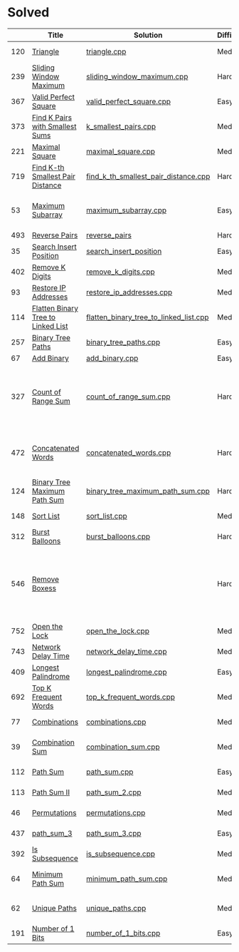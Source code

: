 Solved
========

| | Title | Solution | Difficulty |Key Point|
|---| --- | ---| --- |---|
|120|[Triangle](https://leetcode.com/problems/triangle/description)|[triangle.cpp](algorithms/triangle/triangle.cpp)|Medium| Dynamic Programming|
|239|[Sliding Window Maximum](https://leetcode.com/problems/sliding-window-maximum/description/)|[sliding_window_maximum.cpp](algorithms/sliding_window_maximum/sliding_window_maximum.cpp)|Hard| Monotonic Queue|
|367|[Valid Perfect Square](https://leetcode.com/problems/valid-perfect-square/description/)|[valid_perfect_square.cpp](algorithms/valid_perfect_square/valid_perfect_square.cpp)|Easy|Pay attention to the overflow problem.|
|373|[Find K Pairs with Smallest Sums](https://leetcode.com/problems/find-k-pairs-with-smallest-sums/description/)|[k_smallest_pairs.cpp](algorithms/find_k_pairs_with_smallest_sums/k_smallest_pairs.cpp)|Medium|Priority Queue / Heap|
|221|[Maximal Square](https://leetcode.com/problems/maximal-square/description/)|[maximal_square.cpp](algorithms/maximal_square/maximal_square.cpp)|Medium|Dynamic Programming|
|719|[Find K-th Smallest Pair Distance](https://leetcode.com/problems/find-k-th-smallest-pair-distance/description/)|[find_k_th_smallest_pair_distance.cpp](algorithms/find_k_th_smallest_pair_distance/find_k_th_smallest_pair_distance.cpp)|Hard|Bitmap|
|53|[Maximum Subarray](https://leetcode.com/problems/maximum-subarray/description/)|[maximum_subarray.cpp](algorithms/maximum_subarray/maximum_subarray.cpp)|Easy|Dynamic Programming/Devide and Conquer ([a reference](https://zh.wikipedia.org/wiki/%E6%9C%80%E5%A4%A7%E5%AD%90%E6%95%B0%E5%88%97%E9%97%AE%E9%A2%98))|
|493|[Reverse Pairs](https://leetcode.com/problems/reverse-pairs/description/)|[reverse_pairs](algorithms/reverse_pairs/reverse_pairs.cpp)|Hard|BIT/BST|
|35|[Search Insert Position](https://leetcode.com/problems/search-insert-position/description/)|[search_insert_position](algorithms/search_insert_position/search_insert_position.cpp)|Easy| Binary Search|
|402|[Remove K Digits](https://leetcode.com/problems/remove-k-digits/description/)|[remove_k_digits.cpp](algorithms/remove_k_digits/remove_k_digits.cpp)|Medium|Just analysis, and boundary cases|
|93|[Restore IP Addresses](https://leetcode.com/problems/restore-ip-addresses/description/)|[restore_ip_addresses.cpp](algorithms/restore_ip_addresses/restore_ip_addresses.cpp)|Medium|Just analysis, and boundary cases|
|114|[Flatten Binary Tree to Linked List](https://leetcode.com/problems/flatten-binary-tree-to-linked-list/description/)|[flatten_binary_tree_to_linked_list.cpp](algorithms/flatten_binary_tree_to_linked_list/flatten_binary_tree_to_linked_list.cpp)|Medium|traverse the binary tree|
|257|[Binary Tree Paths](https://leetcode.com/problems/binary-tree-paths/discuss/)|[binary_tree_paths.cpp](algorithms/binary_tree_paths/binary_tree_paths.cpp)|Easy|Nothing special, traverse the tree.|
|67|[Add Binary](https://leetcode.com/problems/add-binary/description/)|[add_binary.cpp](algorithms/add_binary/add_binary.cpp)|Easy|Nothing special|
|327|[Count of Range Sum](https://leetcode.com/problems/count-of-range-sum/description/)|[count_of_range_sum.cpp](algorithms/count_of_range_sum/count_of_range_sum.cpp)|Hard|[Merge Sort for "the two pointer problem"](https://discuss.leetcode.com/topic/33738/share-my-solution/18), the solution to this problem is very similar to 493. reverse pair.|
|472|[Concatenated Words](https://leetcode.com/problems/concatenated-words/description/)|[ concatenated_words.cpp](algorithms/concatenated_words/concatenated_words.cpp)|Hard|Dynamic programming, but this may not good enough, may be I can still try Trie tree.|
|124|[Binary Tree Maximum Path Sum](https://leetcode.com/problems/binary-tree-maximum-path-sum/description/)|[binary_tree_maximum_path_sum.cpp](algorithms/binary_tree_maximum_path_sum/binary_tree_maximum_path_sum.cpp)|Hard|Analysis. Recursive function on a tree.|
|148|[Sort List](https://leetcode.com/problems/sort-list/description/)|[sort_list.cpp](algorithms/sort_list/sort_list.cpp)|Medium|Merge sort on linked list.|
|312|[Burst Balloons](https://leetcode.com/problems/burst-balloons/description/)|[burst_balloons.cpp](algorithms/burst_balloons/burst_balloons.cpp)|Hard|Dynamic programming.|
|546|[Remove Boxess](https://leetcode.com/problems/remove-boxes/description/)||Hard|Dynamic Programming, modify the definition of the problem to absorb the external information so that the new one is self-contained.|
|752|[Open the Lock](https://leetcode.com/contest/weekly-contest-64/problems/open-the-lock/)|[open_the_lock.cpp](algorithms/open_the_lock/open_the_lock.cpp)|Medium|BFS|
|743|[Network Delay Time](https://leetcode.com/problems/network-delay-time/description/)|[network_delay_time.cpp](algorithms/network_delay_time/network_delay_time.cpp)|Medium|BFS|
|409|[Longest Palindrome](https://leetcode.com/problems/longest-palindrome/description/)|[longest_palindrome.cpp](algorithms/longest_palindrome/longest_palindrome.cpp)|Easy|pay attention to special case.|
|692|[Top K Frequent Words](https://leetcode.com/problems/top-k-frequent-words/description/)|[top_k_frequent_words.cpp](algorithms/top_k_frequent_words/top_k_frequent_words.cpp)|Medium|Not very special, sort.|
|77|[Combinations](https://leetcode.com/problems/combinations/description/)|[combinations.cpp](algorithms/combinations/combinations.cpp)|Medium|BFS + recursive solution|
|39|[Combination Sum](https://leetcode.com/problems/combination-sum/description/)|[combination_sum.cpp](algorithms/combination_sum/combination_sum.cpp)|Medium|BFS + recursive solution. The same as 77.|
|112|[Path Sum](https://leetcode.com/problems/path-sum/description/)|[path_sum.cpp](algorithms/path_sum/path_sum.cpp)|Easy|traverse the binary tree.|
|113|[Path Sum II](https://leetcode.com/problems/path-sum-ii/description/)|[path_sum_2.cpp](algorithms/path_sum_2/path_sum_2.cpp)|Medium|traverse the binary tree.|
|46|[Permutations](https://leetcode.com/problems/permutations/description/)|[ permutations.cpp](algorithms/permutations/permutations.cpp)|Medium|BFS + recursive solution|
|437|[path_sum_3](https://leetcode.com/problems/path-sum-iii/description/)|[path_sum_3.cpp](algorithms/path_sum_3/path_sum_3.cpp)|Easy|Two recursive function.|
|392|[Is Subsequence](https://leetcode.com/problems/is-subsequence/description/)|[is_subsequence.cpp](algorithms/is_subsequence/is_subsequence.cpp)|Medium|Nothing special.|
|64|[Minimum Path Sum](https://leetcode.com/problems/minimum-path-sum/description/)|[minimum_path_sum.cpp](algorithms/is_subsequence/minimum_path_sum.cpp)|Medium|Dynamic programming. Similar to 221|
|62|[Unique Paths](https://leetcode.com/problems/unique-paths/description/)|[unique_paths.cpp](algorithms/unique_paths/unique_paths.cpp)|Medium|Dynamic programming. Similar to 221|
|191|[Number of 1 Bits](https://leetcode.com/problems/number-of-1-bits/description/)|[number_of_1_bits.cpp](algorithms/number_of_1_bits/number_of_1_bits.cpp)|Easy|basic bit operation.|
